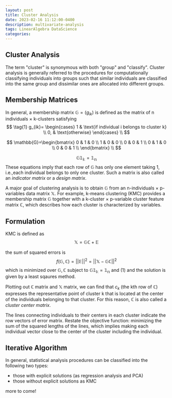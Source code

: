 ```yaml
---
layout: post
title: Cluster Analysis
date: 2023-02-16 11:12:00-0400
description: multivariate-analysis
tags: LinearAlgebra DataScience
categories: 
---
```


## Cluster Analysis
The term "cluster" is synonymous with both "group" and "classify". Cluster analysis is generally referred to the procedures for computationally classifying individuals into groups such that similar individuals are classified into the same group and dissimilar ones are allocated into different groups.

## Membership Matrices
In general, a membership matrix $\mathbb{G} = (g_{ik})$ is defined as the matrix of n individuals $\times$ k-clusters satisfying
$$
\tag{1}
g_{ik}=
\begin{cases}
      1 & \text{if individual i belongs to cluster k} \\
      0, & \text{otherwise}
    \end{cases} \\
$$

$$
\mathbb{G}=\begin{bmatrix}
    0 & 1 & 0 \\
    1 & 0 & 0 \\
    0 & 0 & 1 \\
    0 & 1 & 0 \\
    0 & 0 & 1 \\
\end{bmatrix} \\
$$

$$
\tag{2}
\mathbb{G1_k=1_n}
$$
These equations imply that each row of $\mathbb{G}$ has only one element taking 1, i.e.,each individual belongs to only one cluster. Such a matrix is also called an *indicator matrix* or a *design matrix*.

A major goal of clustering analysis is to obtain $\mathbb{G}$ from an n-individuals $\times$ p-variables data matrix $\mathbb{X}$. For example, k-means clustering (KMC)  provides a membership matrix $\mathbb{G}$ together with a k-cluster $\times$ p-variable cluster feature matrix $\mathbb{C}$, which describes how each cluster is characterized by variables.

## Formulation
KMC is defined as
$$
\tag{3}
\mathbb{X=GC+E}
$$

the sum of squared errors is
$$
\tag{4}
f(\mathbb{G,C})=||\mathbb{E}||^2=||\mathbb{X-GC}||^2
$$
which is minimized over $\mathbb{G, C}$ subject to $\mathbb{G1_k=1_n}$ and (1) and the solution is given by a least sqaures method. 

Plotting out $\mathbb{C}$ matrix and $\mathbb{X}$ matrix, we can find that $c_k$ (the kth row of $\mathbb{C}$) expresses the representative point of cluster k that is located at the center of the individuals belonging to that cluster. For this reason, $\mathbb{C}$ is also called a *cluster center matrix*.

The lines connecting individuals to their centers in each cluster indicate the row vectors of error matrix. Restate the objective function: minimizing the sum of the squared lengths of the lines, which implies making each individual vector close to the center of the cluster including the individual.

## Iterative Algorithm
In general, statistical analysis procedures can be classified into the following two types:
-  those with explicit solutions (as regression analysis and PCA)
-  those without explicit solutions as KMC

more to come!